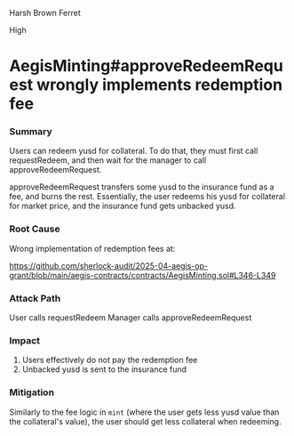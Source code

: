 Harsh Brown Ferret

High

# AegisMinting#approveRedeemRequest wrongly implements redemption fee

### Summary

Users can redeem yusd for collateral. To do that, they must first call requestRedeem, and then wait for the manager to call approveRedeemRequest.

approveRedeemRequest transfers some yusd to the insurance fund as a fee, and burns the rest. Essentially, the user redeems his yusd for collateral for market price, and the insurance fund gets unbacked yusd.

### Root Cause

Wrong implementation of redemption fees at:

https://github.com/sherlock-audit/2025-04-aegis-op-grant/blob/main/aegis-contracts/contracts/AegisMinting.sol#L346-L349


### Attack Path

User calls requestRedeem
Manager calls approveRedeemRequest

### Impact

1. Users effectively do not pay the redemption fee
2. Unbacked yusd is sent to the insurance fund

### Mitigation

Similarly to the fee logic in `mint` (where the user gets less yusd value than the collateral's value), the user should get less collateral when redeeming.